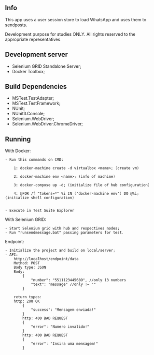 ## Info 

This app uses a user session store to load WhatsApp and uses them to sendposts. 

Development purpose for studies ONLY. 
All rights reserved to the appropriate representatives

## Development server

- Selenium GRID Standalone Server; 
- Docker Toolbox;


## Build Dependencies

- MSTest.TestAdapter;
- MSTest.TestFramework;
- NUnit;
- NUnit3.Console;
- Selenium.WebDriver;
- Selenium.WebDriver.ChromeDriver;

## Running 

With Docker:

	- Run this commands on CMD: 

		1: docker-machine create -d virtualbox <name>; (create vm)

		2: docker-machine env <name>; (info of machine)

		3: docker-compose up -d; (initialize file of hub configuration)

		4: @FOR /f "tokens=*" %i IN ('docker-machine env') DO @%i; (initialize shell configuration)


	- Execute in Test Suite Explorer


With Selenium GRID:

	- Start Selenium grid with hub and respectives nodes;
	- Run "runsendmessage.bat" passing parameters for test.


Endpoint:

	- Initialize the project and build on local/server;
	- API:
		http://localhost/endpoint/data
		Method: POST
		Body type: JSON
		Body: 
			{ 
				"number": "5511123445689", //only 13 numbers
				"text": "message" //only != ""
			}
		
		return types:	
		http: 200 OK
			{ 
				"success": "Mensagem enviada!"
			}
			http: 400 BAD REQUEST
			{
				"error": "Numero invalido!"
			}
			http: 400 BAD REQUEST
			{
				"error": "Insira uma mensagem!"
			}		
		
		
